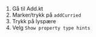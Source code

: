 1. Gå til Add.kt
2. Marker/trykk på `addCurried`
3. Trykk på lyspære
4. Velg `Show property type hints`